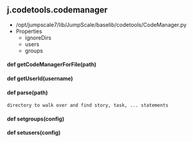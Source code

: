 ## j.codetools.codemanager

- /opt/jumpscale7/lib/JumpScale/baselib/codetools/CodeManager.py
- Properties
    - ignoreDirs
    - users
    - groups

#### def getCodeManagerForFile(path) 

    

#### def getUserId(username) 

    

#### def parse(path) 

    directory to walk over and find story, task, ... statements

#### def setgroups(config) 

    

#### def setusers(config) 

    

